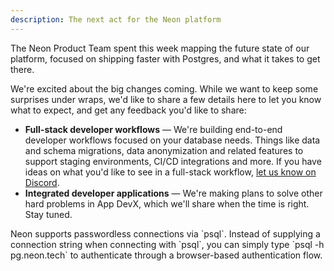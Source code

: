 ```yaml
---
description: The next act for the Neon platform
---
```


The Neon Product Team spent this week mapping the future state of our platform, focused on shipping faster with Postgres, and what it takes to get there.

We're excited about the big changes coming. While we want to keep some surprises under wraps, we'd like to share a few details here to let you know what to expect, and get any feedback you'd like to share:

- **Full-stack developer workflows** &#8212; We're building end-to-end developer workflows focused on your database needs. Things like data and schema migrations, data anonymization and related features to support staging environments, CI/CD integrations and more. If you have ideas on what you'd like to see in a full-stack workflow, [let us know on Discord](https://discord.com/invite/92vNTzKDGp).
- **Integrated developer applications** &#8212; We're making plans to solve other hard problems in App DevX, which we'll share when the time is right. Stay tuned.

<Admonition type="tip" title="Did you know?">
Neon supports passwordless connections via `psql`. Instead of supplying a connection string when connecting with `psql`, you can simply type `psql -h pg.neon.tech` to authenticate through a browser-based authentication flow.
</Admonition>
